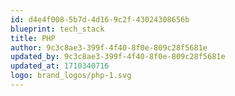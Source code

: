 ```yaml
---
id: d4e4f008-5b7d-4d16-9c2f-43024308656b
blueprint: tech_stack
title: PHP
author: 9c3c8ae3-399f-4f40-8f0e-809c28f5681e
updated_by: 9c3c8ae3-399f-4f40-8f0e-809c28f5681e
updated_at: 1710340716
logo: brand_logos/php-1.svg
---
```

